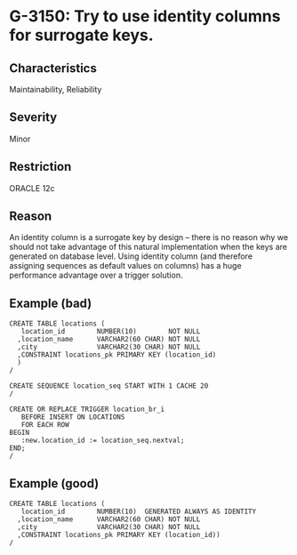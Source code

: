 # G-3150: Try to use identity columns for surrogate keys.

## Characteristics

Maintainability, Reliability

## Severity

Minor

## Restriction

ORACLE 12c

## Reason

An identity column is a surrogate key by design – there is no reason why we should not take advantage of this natural implementation when the keys are generated on database level. Using identity column (and therefore assigning sequences as default values on columns) has a huge performance advantage over a trigger solution.

## Example (bad)

```
CREATE TABLE locations (
   location_id        NUMBER(10)        NOT NULL 
  ,location_name      VARCHAR2(60 CHAR) NOT NULL
  ,city               VARCHAR2(30 CHAR) NOT NULL
  ,CONSTRAINT locations_pk PRIMARY KEY (location_id)
  )
/

CREATE SEQUENCE location_seq START WITH 1 CACHE 20
/

CREATE OR REPLACE TRIGGER location_br_i 
   BEFORE INSERT ON LOCATIONS 
   FOR EACH ROW 
BEGIN
   :new.location_id := location_seq.nextval;
END;
/
```

## Example (good)

```
CREATE TABLE locations (
   location_id        NUMBER(10)  GENERATED ALWAYS AS IDENTITY 
  ,location_name      VARCHAR2(60 CHAR) NOT NULL
  ,city               VARCHAR2(30 CHAR) NOT NULL
  ,CONSTRAINT locations_pk PRIMARY KEY (location_id))
/
```